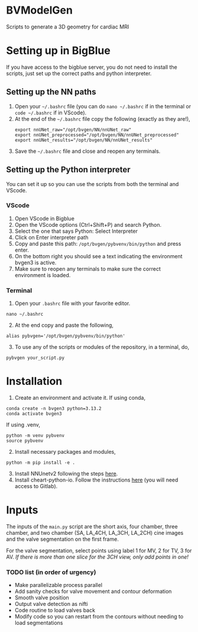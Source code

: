 # BVModelGen
Scripts to generate a 3D geometry for cardiac MRI

# Setting up in BigBlue
If you have access to the bigblue server, you do not need to install the scripts, just set up the correct paths and python interpreter. 

## Setting up the NN paths
1. Open your `~/.bashrc` file (you can do `nano ~/.bashrc` if in the terminal or `code ~/.bashrc` if in VScode).
2. At the end of the `~/.bashrc` file copy the following (exactly as they are!),
   ```
   export nnUNet_raw="/opt/bvgen/NN/nnUNet_raw"
   export nnUNet_preprocessed="/opt/bvgen/NN/nnUNet_preprocessed"
   export nnUNet_results="/opt/bvgen/NN/nnUNet_results"
   ```
3. Save the `~/.bashrc` file and close and reopen any terminals. 

## Setting up the Python interpreter
You can set it up so you can use the scripts from both the terminal and VScode.
### VScode
1. Open VScode in Bigblue
2. Open the VScode options (Ctrl+Shift+P) and search Python.
3. Select the one that says Python: Select Interpreter
4. Click on Enter interpreter path
5. Copy and paste this path: `/opt/bvgen/pybvenv/bin/python` and press enter.
6. On the bottom right you should see a text indicating the environment bvgen3 is active.
7. Make sure to reopen any terminals to make sure the correct environment is loaded. 

### Terminal
1. Open your `.bashrc` file with your favorite editor.
```
nano ~/.bashrc
```
2. At the end copy and paste the following,
```
alias pybvgen='/opt/bvgen/pybvenv/bin/python'
```
3. To use any of the scripts or modules of the repository, in a terminal, do,
```
pybvgen your_script.py
```

# Installation
1. Create an environment and activate it. If using conda, 
```
conda create -n bvgen3 python=3.13.2
conda activate bvgen3
```
If using .venv,
```
python -m venv pybvenv
source pybvenv
```
2. Install necessary packages and modules,
```
python -m pip install -e .
```
3. Install NNUnetv2 following the steps [here](https://github.com/javijv4/CMR-nnUNet).
4. Install cheart-python-io. Follow the instructions [here](https://gitlab.eecs.umich.edu/jilberto/cheart-python-io) (you will need access to Gitlab).


# Inputs
The inputs of the `main.py` script are the short axis, four chamber, three chamber, and two chamber (SA, LA_4CH, LA_3CH, LA_2CH) cine images and the valve segmentation on the first frame.

For the valve segmentation, select points using label 1 for MV, 2 for TV, 3 for AV. *If there is more than one slice for the 3CH view, only add points in one!*

### TODO list (in order of urgency)
* Make parallelizable process parallel
* Add sanity checks for valve movement and contour deformation
* Smooth valve position
* Output valve detection as nifti
* Code routine to load valves back
* Modify code so you can restart from the contours without needing to load segmentations
